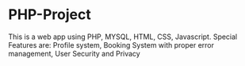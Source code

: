 # PHP-Project
This is a web app using PHP, MYSQL, HTML, CSS, Javascript. Special Features are: Profile system, Booking System with proper error management, User Security and Privacy 
